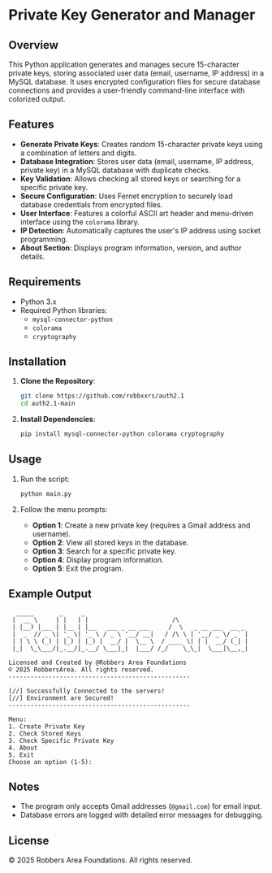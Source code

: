 # Private Key Generator and Manager

## Overview
This Python application generates and manages secure 15-character private keys, storing associated user data (email, username, IP address) in a MySQL database. It uses encrypted configuration files for secure database connections and provides a user-friendly command-line interface with colorized output.

## Features
- **Generate Private Keys**: Creates random 15-character private keys using a combination of letters and digits.
- **Database Integration**: Stores user data (email, username, IP address, private key) in a MySQL database with duplicate checks.
- **Key Validation**: Allows checking all stored keys or searching for a specific private key.
- **Secure Configuration**: Uses Fernet encryption to securely load database credentials from encrypted files.
- **User Interface**: Features a colorful ASCII art header and menu-driven interface using the `colorama` library.
- **IP Detection**: Automatically captures the user's IP address using socket programming.
- **About Section**: Displays program information, version, and author details.

## Requirements
- Python 3.x
- Required Python libraries:
  - `mysql-connector-python`
  - `colorama`
  - `cryptography`

## Installation
1. **Clone the Repository**:
   ```bash
   git clone https://github.com/robbxxrs/auth2.1
   cd auth2.1-main
   ```

2. **Install Dependencies**:
   ```bash
   pip install mysql-connector-python colorama cryptography
   ```

## Usage
1. Run the script:
   ```bash
   python main.py
   ```

2. Follow the menu prompts:
   - **Option 1**: Create a new private key (requires a Gmail address and username).
   - **Option 2**: View all stored keys in the database.
   - **Option 3**: Search for a specific private key.
   - **Option 4**: Display program information.
   - **Option 5**: Exit the program.

## Example Output
```
  _____       _     _
 |  __ \     | |   | |                       /\
 | |__) |___ | |__ | |__   ___ _ __ ___     /  \   _ __ ___  __ _
 |  _  // _ \| '_ \| '_ \ / _ \ '__/ __|   / /\ \ | '__/ _ \/ _` |
 | | \ \ (_) | |_) | |_) |  __/ |  \__ \  / ____ \| | |  __/ (_| |
 |_|  \_\___/|_.__/|_.__/ \___|_|  |___/ /_/    \_\_|  \___|\__,_|

Licensed and Created by @Robbers Area Foundations
© 2025 RobbersArea. All rights reserved.
--------------------------------------------------

[//] Successfully Connected to the servers!
[//] Environment are Secured!
--------------------------------------------------

Menu:
1. Create Private Key
2. Check Stored Keys
3. Check Specific Private Key
4. About
5. Exit
Choose an option (1-5):
```

## Notes
- The program only accepts Gmail addresses (`@gmail.com`) for email input.
- Database errors are logged with detailed error messages for debugging.

## License
© 2025 Robbers Area Foundations. All rights reserved.
